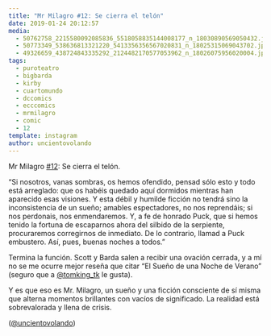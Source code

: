 ```yaml
---
title: "Mr Milagro #12: Se cierra el telón"
date: 2019-01-24 20:12:57
media: 
  - 50762758_2215580092085836_5518058835144008177_n_18030890569050432.jpg
  - 50773349_538636813321220_5413356356567020831_n_18025315069043702.jpg
  - 49326659_438724843335292_2124482170577053962_n_18026075956020004.jpg
tags: 
  - puroteatro
  - bigbarda
  - kirby
  - cuartomundo
  - dccomics
  - ecccomics
  - mrmilagro
  - comic
  - 12
template: instagram
author: uncientovolando
---
```


Mr Milagro [#12](/tags/12): Se cierra el telón.


“Si nosotros, vanas sombras, os hemos ofendido, pensad sólo esto y todo está arreglado: que os habéis quedado aquí dormidos mientras han aparecido esas visiones. Y esta débil y humilde ficción no tendrá sino la inconsistencia de un sueño; amables espectadores, no nos reprendáis; si nos perdonais, nos enmendaremos. Y, a fe de honrado Puck, que si hemos tenido la fortuna de escaparnos ahora del silbido de la serpiente, procuraremos corregirnos de inmediato. De lo contrario, llamad a Puck embustero. Así, pues, buenas noches a todos.”


Termina la función. Scott y Barda salen a recibir una ovación cerrada, y a mí no se me ocurre mejor reseña que citar “El Sueño de una Noche de Verano” (seguro que a [@tomking_tk](https://instagram.com/tomking_tk) le gusta).


Y es que eso es Mr. Milagro, un sueño y una ficción consciente de sí misma que alterna momentos brillantes con vacíos de significado. La realidad está sobrevalorada y llena de crisis.


([@uncientovolando](https://instagram.com/uncientovolando))
